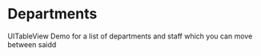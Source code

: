 # Departments
UITableView Demo for a list of departments and staff which you can move between saidd
